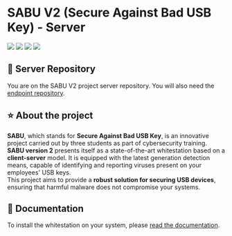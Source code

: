 # SABU V2 (Secure Against Bad USB Key) - Server
<a target="_blank" href="https://github.com/SABU-WS/server"><img src="https://img.shields.io/github/contributors/SABU-WS/server" /></a> <a target="_blank" href="https://github.com/SABU-WS/server"><img src="https://img.shields.io/github/last-commit/SABU-WS/server" /></a> <a target="_blank" href="https://github.com/SABU-WS/server"><img src="https://img.shields.io/github/repo-size/SABU-WS/server" /></a> <a target="_blank" href="https://github.com/SABU-WS/server"><img src="https://img.shields.io/github/license/SABU-WS/server" /></a>

## 📁 Server Repository
You are on the SABU V2 project server repository. You will also need the [endpoint repository](https://github.com/sabu-ws/endpoint/).

## ⭐ About the project
**SABU**, which stands for **Secure Against Bad USB Key**, is an innovative project carried out by three students as part of cybersecurity training.  
**SABU version 2** presents itself as a state-of-the-art whitestation based on a **client-server** model. It is equipped with the latest generation detection means, capable of identifying and reporting viruses present on your employees' USB keys.  
This project aims to provide a **robust solution for securing USB devices**, ensuring that harmful malware does not compromise your systems.

## 📄 Documentation
To install the whitestation on your system, please [read the documentation](https://sabu-ws.github.io/docs/).
